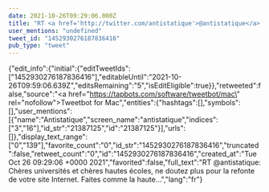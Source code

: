 ```yaml
---
date: 2021-10-26T09:29:06.000Z
title: "RT <a href='http://twitter.com/antistatique'>@antistatique</a>: Chères universités et chères hautes écoles, ne doutez plus pour la refonte de votre site Internet. Faites comme la haute…″"
user_mentions: "undefined"
tweet_id: "1452930276187836416"
pub_type: "tweet"
---
```

{"edit_info":{"initial":{"editTweetIds":["1452930276187836416"],"editableUntil":"2021-10-26T09:59:06.639Z","editsRemaining":"5","isEditEligible":true}},"retweeted":false,"source":"<a href=\"https://tapbots.com/software/tweetbot/mac\" rel=\"nofollow\">Tweetbot for Mac</a>","entities":{"hashtags":[],"symbols":[],"user_mentions":[{"name":"Antistatique","screen_name":"antistatique","indices":["3","16"],"id_str":"21387125","id":"21387125"}],"urls":[]},"display_text_range":["0","139"],"favorite_count":"0","id_str":"1452930276187836416","truncated":false,"retweet_count":"0","id":"1452930276187836416","created_at":"Tue Oct 26 09:29:06 +0000 2021","favorited":false,"full_text":"RT @antistatique: Chères universités et chères hautes écoles, ne doutez plus pour la refonte de votre site Internet. Faites comme la haute…","lang":"fr"}

